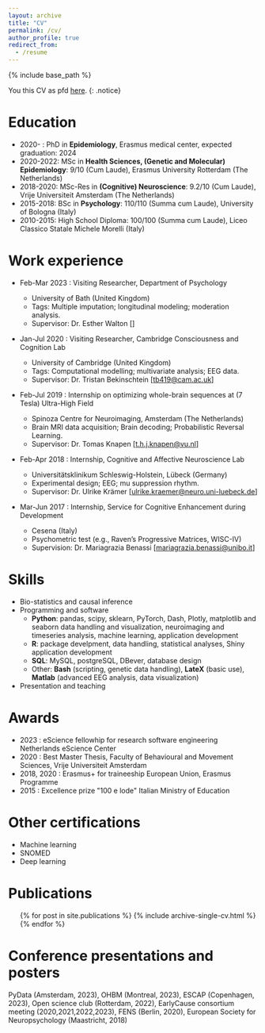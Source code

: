 ```yaml
---
layout: archive
title: "CV"
permalink: /cv/
author_profile: true
redirect_from:
  - /resume
---
```


{% include base_path %}

You this CV as pfd [here](/files/Defina_CV_latex.pdf). 
{: .notice}

Education
======
* 2020-    : PhD in **Epidemiology**, Erasmus medical center, expected graduation: 2024
* 2020-2022: MSc in **Health Sciences, (Genetic and Molecular) Epidemiology**: 9/10 (Cum Laude), Erasmus University Rotterdam (The Netherlands)
* 2018-2020: MSc-Res in **(Cognitive) Neuroscience**: 9.2/10 (Cum Laude), Vrije Universiteit Amsterdam (The Netherlands)
* 2015-2018: BSc in **Psychology**: 110/110 (Summa cum Laude), University of Bologna (Italy)
* 2010-2015: High School Diploma: 100/100 (Summa cum Laude), Liceo Classico Statale Michele Morelli (Italy)

Work experience
======
* Feb-Mar 2023 : Visiting Researcher, Department of Psychology
  * University of Bath (United Kingdom)
  * Tags: Multiple imputation; longitudinal modeling; moderation analysis.
  * Supervisor: Dr. Esther Walton []

* Jan-Jul 2020 : Visiting Researcher, Cambridge Consciousness and Cognition Lab
  * University of Cambridge (United Kingdom)
  * Tags: Computational modelling; multivariate analysis; EEG data.
  * Supervisor: Dr. Tristan Bekinschtein [tb419@cam.ac.uk]

* Feb-Jul 2019 : Internship on optimizing whole-brain sequences at (7 Tesla) Ultra-High Field 
  * Spinoza Centre for Neuroimaging, Amsterdam (The Netherlands)
  * Brain MRI data acquisition; Brain decoding; Probabilistic Reversal Learning. 
  * Supervisor: Dr. Tomas Knapen [t.h.j.knapen@vu.nl]
  
* Feb-Apr 2018 : Internship, Cognitive and Affective Neuroscience Lab 
  * Universitätsklinikum Schleswig-Holstein, Lübeck (Germany)
  * Experimental design; EEG; mu suppression rhythm.
  * Supervisor: Dr. Ulrike Krämer [ulrike.kraemer@neuro.uni-luebeck.de]

* Mar-Jun 2017 : Internship, Service for Cognitive Enhancement during Development 
  * Cesena (Italy)
  * Psychometric test (e.g., Raven’s Progressive Matrices, WISC-IV)
  * Supervision: Dr. Mariagrazia Benassi [mariagrazia.benassi@unibo.it]
  
Skills
======
* Bio-statistics and causal inference
* Programming and software
  * **Python**: pandas, scipy, sklearn, PyTorch, Dash, Plotly, matplotlib and seaborn data handling and visualization, neuroimaging and timeseries analysis, machine learning, application development
  * **R**: package develpment, data handling, statistical analyses, Shiny application development
  * **SQL**: MySQL, postgreSQL, DBever, database design
  * Other: **Bash** (scripting, genetic data handling), **LateX** (basic use), **Matlab** (advanced EEG analysis, data visualization)
* Presentation and teaching 

Awards
======
* 2023 : eScience fellowhip for research software engineering Netherlands eScience Center
* 2020 : Best Master Thesis, Faculty of Behavioural and Movement Sciences, Vrije Universiteit Amsterdam
* 2018, 2020 : Erasmus+ for traineeship European Union, Erasmus Programme
* 2015 : Excellence prize "100 e lode" Italian Ministry of Education

Other certifications
=====
* Machine learning 
* SNOMED
* Deep learning

Publications
======
  <ul>{% for post in site.publications %}
    {% include archive-single-cv.html %}
  {% endfor %}</ul>

Conference presentations and posters
======
PyData (Amsterdam, 2023), OHBM (Montreal, 2023), ESCAP (Copenhagen, 2023), Open science club (Rotterdam, 2022), 
EarlyCause consortium meeting (2020,2021,2022,2023), FENS (Berlin, 2020), European Society for Neuropsychology (Maastricht, 2018)



